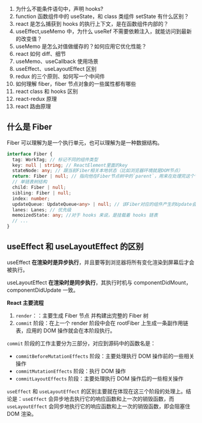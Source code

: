 1. 为什么不能条件语句中，声明 hooks?
2. function 函数组件中的 useState，和 class 类组件 setState 有什么区别？
3. react 是怎么捕获到 hooks 的执行上下文，是在函数组件内部的？
4. useEffect,useMemo 中，为什么 useRef 不需要依赖注入，就能访问到最新的改变值？
5. useMemo 是怎么对值做缓存的？如何应用它优化性能？
6. react 如何 diff、细节
7. useMemo、useCallback 使用场景
8. useEffect、useLayoutEffect 区别
9. redux 的三个原则、如何写一个中间件
10. 如何理解 fiber，fiber 节点对象的一些属性都有哪些
11. react class 和 hooks 区别
12. react-redux 原理
13. react 路由原理

## 什么是 Fiber

Fiber 可以理解为是一个执行单元，也可以理解为是一种数据结构。

```ts
interface Fiber {
  tag: WorkTag; // 标记不同的组件类型
  key: null | string; // ReactElement里面的key
  stateNode: any; // 跟当前Fiber相关本地状态（比如浏览器环境就是DOM节点）
  return: Fiber | null; // 指向他在Fiber节点树中的`parent`，用来在处理完这个节点之后向上返回
  // 单链表树结构
  child: Fiber | null;
  sibling: Fiber | null;
  index: number;
  updateQueue: UpdateQueue<any> | null; // 该Fiber对应的组件产生的Update会存放在这个队列里面
  lanes: Lanes; // 优先级
  memoizedState: any; //对于 hooks 来说，是挂载着 hooks 链表
  // ...
}
```

## useEffect 和 useLayoutEffect 的区别

useEffect **在渲染时是异步执行**，并且要等到浏览器将所有变化渲染到屏幕后才会被执行。

useLayoutEffect **在渲染时是同步执行**，其执行时机与 componentDidMount，componentDidUpdate 一致。

**React 主要流程**

1. `render`：：主要生成 Fiber 节点 并构建出完整的 Fiber 树
2. `commit` 阶段：在上一个 render 阶段中会在 rootFiber 上生成一条副作用链表，应用的 DOM 操作就会在本阶段执行。

`commit` 阶段的工作主要分为三部分，对应到源码中的函数名是：

- `commitBeforeMutationEffects` 阶段：主要处理执行 DOM 操作前的一些相关操作
- `commitMutationEffects` 阶段：执行 DOM 操作
- `commitLayoutEffects` 阶段：主要处理执行 DOM 操作后的一些相关操作

`useEffect` 和 `useLayoutEffect` 的区别主要就在体现在这三个阶段的处理上。结论是：`useEffect` 会异步地去执行它的响应函数和上一次的销毁函数，而 `useLayoutEffect` 会同步地执行它的响应函数和上一次的销毁函数，即会阻塞住 DOM 渲染。
